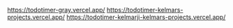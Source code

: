 https://todotimer-gray.vercel.app/
https://todotimer-kelmars-projects.vercel.app/
https://todotimer-kelmarji-kelmars-projects.vercel.app/
